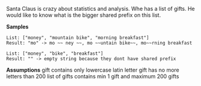 Santa Claus is crazy about statistics and analysis. Whe has a list of gifts. He would like to know what is the bigger shared prefix on this list.

**Samples**

```
List: ["money", "mountain bike", "morning breakfast"]
Result: "mo" -> mo ~~ ney ~~, mo ~~untain bike~~, mo~~rning breakfast
```

```
List: ["money", "bike", "breakfast"]
Result: "" -> empty string because they dont have shared prefix
```

**Assumptions**
gift contains only lowercase latin letter
gift has no more letters than 200
list of gifts contains min 1 gift and maximum 200 gifts
